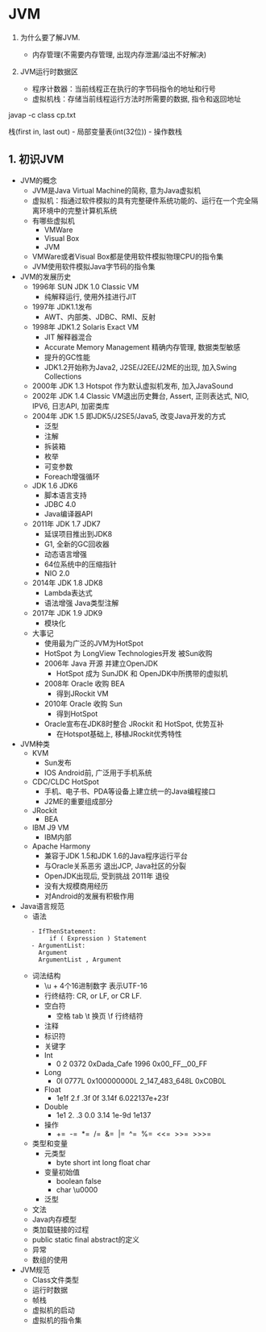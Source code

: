 # JVM
1. 为什么要了解JVM.
    - 内存管理(不需要内存管理, 出现内存泄漏/溢出不好解决)
    
2. JVM运行时数据区
    - 程序计数器：当前线程正在执行的字节码指令的地址和行号
    - 虚拟机栈：存储当前线程运行方法时所需要的数据, 指令和返回地址
       
javap -c class cp.txt
 
栈(first in, last out)
    - 局部变量表(int(32位))
    - 操作数栈
    
    
## 1. 初识JVM

 - JVM的概念
    - JVM是Java Virtual Machine的简称, 意为Java虚拟机
    - 虚拟机：指通过软件模拟的具有完整硬件系统功能的、运行在一个完全隔离环境中的完整计算机系统
    - 有哪些虚拟机
        - VMWare
        - Visual Box
        - JVM
    - VMWare或者Visual Box都是使用软件模拟物理CPU的指令集
    - JVM使用软件模拟Java字节码的指令集
 - JVM的发展历史
    - 1996年 SUN JDK 1.0 Classic VM
        - 纯解释运行, 使用外挂进行JIT
    - 1997年 JDK1.1发布
        - AWT、内部类、JDBC、RMI、反射
    - 1998年 JDK1.2 Solaris Exact VM
        - JIT 解释器混合
        - Accurate Memory Management 精确内存管理, 数据类型敏感
        - 提升的GC性能
        - JDK1.2开始称为Java2, J2SE/J2EE/J2ME的出现, 加入Swing Collections
    - 2000年 JDK 1.3 Hotspot 作为默认虚拟机发布, 加入JavaSound
    - 2002年 JDK 1.4 Classic VM退出历史舞台, Assert, 正则表达式, NIO, IPV6, 日志API, 加密类库
    - 2004年 JDK 1.5 即JDK5/J2SE5/Java5, 改变Java开发的方式
        - 泛型
        - 注解
        - 拆装箱
        - 枚举
        - 可变参数
        - Foreach增强循环
    - JDK 1.6 JDK6
        - 脚本语言支持
        - JDBC 4.0
        - Java编译器API
    - 2011年 JDK 1.7 JDK7
        - 延误项目推出到JDK8
        - G1, 全新的GC回收器
        - 动态语言增强
        - 64位系统中的压缩指针
        - NIO 2.0
    - 2014年 JDK 1.8 JDK8
        - Lambda表达式
        - 语法增强 Java类型注解
    - 2017年 JDK 1.9 JDK9
        - 模块化
    - 大事记
        - 使用最为广泛的JVM为HotSpot
        - HotSpot 为 LongView Technologies开发 被Sun收购
        - 2006年 Java 开源 并建立OpenJDK
            - HotSpot 成为 SunJDK 和 OpenJDK中所携带的虚拟机
        - 2008年 Oracle 收购 BEA
            - 得到JRockit VM
        - 2010年 Oracle 收购 Sun
            - 得到HotSpot
        - Oracle宣布在JDK8时整合 JRockit 和 HotSpot, 优势互补
            - 在Hotspot基础上, 移植JRockit优秀特性
 - JVM种类
    - KVM
        - Sun发布
        - IOS Android前, 广泛用于手机系统
    - CDC/CLDC HotSpot
        - 手机、电子书、PDA等设备上建立统一的Java编程接口
        - J2ME的重要组成部分
    - JRockit
        - BEA
    - IBM J9 VM
        - IBM内部
    - Apache Harmony
        - 兼容于JDK 1.5和JDK 1.6的Java程序运行平台
        - 与Oracle关系恶劣 退出JCP, Java社区的分裂
        - OpenJDK出现后, 受到挑战 2011年 退役
        - 没有大规模商用经历
        - 对Android的发展有积极作用
 - Java语言规范
    - 语法
    ```
       - IfThenStatement:    
            if ( Expression ) Statement
       - ArgumentList:
       	 Argument
       	 ArgumentList , Argument
    ```
    - 词法结构
        - \u + 4个16进制数字 表示UTF-16
        - 行终结符: CR, or LF, or CR LF.
        - 空白符
            - 空格 tab \t 换页 \f 行终结符
        - 注释
        - 标识符
        - 关键字
        - Int
            - 0 2 0372 0xDada_Cafe 1996 0x00_FF__00_FF
        - Long
            - 0l 0777L 0x100000000L 2_147_483_648L 0xC0B0L
        - Float
            - 1e1f 2.f .3f 0f 3.14f 6.022137e+23f
        - Double
            - 1e1 2. .3 0.0 3.14 1e-9d 1e137
        - 操作
            - +=  -=  *=  /=  &=  |=  ^=  %=  <<=  >>=  >>>=
    - 类型和变量
        - 元类型 
            - byte short int long float char
        - 变量初始值
            - boolean false
            - char \u0000
        - 泛型
    - 文法
    - Java内存模型
    - 类加载链接的过程
    - public static final abstract的定义
    - 异常
    - 数组的使用
 - JVM规范
    - Class文件类型
    - 运行时数据
    - 帧栈
    - 虚拟机的启动
    - 虚拟机的指令集